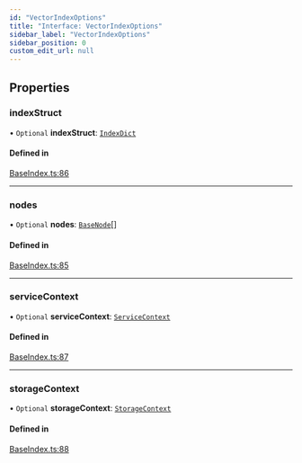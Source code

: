 ```yaml
---
id: "VectorIndexOptions"
title: "Interface: VectorIndexOptions"
sidebar_label: "VectorIndexOptions"
sidebar_position: 0
custom_edit_url: null
---
```


## Properties

### indexStruct

• `Optional` **indexStruct**: [`IndexDict`](../classes/IndexDict.md)

#### Defined in

[BaseIndex.ts:86](https://github.com/run-llama/llamascript/blob/df4b1ad/packages/core/src/BaseIndex.ts#L86)

___

### nodes

• `Optional` **nodes**: [`BaseNode`](../classes/BaseNode.md)[]

#### Defined in

[BaseIndex.ts:85](https://github.com/run-llama/llamascript/blob/df4b1ad/packages/core/src/BaseIndex.ts#L85)

___

### serviceContext

• `Optional` **serviceContext**: [`ServiceContext`](ServiceContext.md)

#### Defined in

[BaseIndex.ts:87](https://github.com/run-llama/llamascript/blob/df4b1ad/packages/core/src/BaseIndex.ts#L87)

___

### storageContext

• `Optional` **storageContext**: [`StorageContext`](StorageContext.md)

#### Defined in

[BaseIndex.ts:88](https://github.com/run-llama/llamascript/blob/df4b1ad/packages/core/src/BaseIndex.ts#L88)

